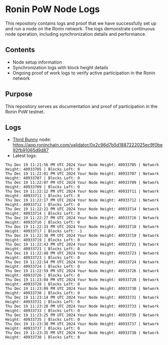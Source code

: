 # Ronin PoW Node Logs

This repository contains logs and proof that we have successfully set up and run a node on the Ronin network. The logs demonstrate continuous node operation, including synchronization details and performance.

## Contents

- Node setup information
- Synchronization logs with block height details
- Ongoing proof of work logs to verify active participation in the Ronin network

## Purpose

This repository serves as documentation and proof of participation in the Ronin PoW testnet.

## Logs

- [Third Bunny](https://thirdbunny.xyz/) node: https://app.roninchain.com/validator/0x2c96d7b5d1887222025ec9f0be92fb91065d9d87
- Latest logs:
```
Thu Dec 19 11:21:56 PM UTC 2024 Your Node Height: 40933705 | Network Height: 40933705 | Blocks Left: 0
Thu Dec 19 11:22:01 PM UTC 2024 Your Node Height: 40933707 | Network Height: 40933707 | Blocks Left: 0
Thu Dec 19 11:22:07 PM UTC 2024 Your Node Height: 40933709 | Network Height: 40933709 | Blocks Left: 0
Thu Dec 19 11:22:12 PM UTC 2024 Your Node Height: 40933711 | Network Height: 40933711 | Blocks Left: 0
Thu Dec 19 11:22:17 PM UTC 2024 Your Node Height: 40933712 | Network Height: 40933712 | Blocks Left: 0
Thu Dec 19 11:22:22 PM UTC 2024 Your Node Height: 40933714 | Network Height: 40933714 | Blocks Left: 0
Thu Dec 19 11:22:27 PM UTC 2024 Your Node Height: 40933716 | Network Height: 40933716 | Blocks Left: 0
Thu Dec 19 11:22:33 PM UTC 2024 Your Node Height: 40933718 | Network Height: 40933717 | Blocks Left: -1
Thu Dec 19 11:22:38 PM UTC 2024 Your Node Height: 40933719 | Network Height: 40933719 | Blocks Left: 0
Thu Dec 19 11:22:43 PM UTC 2024 Your Node Height: 40933721 | Network Height: 40933721 | Blocks Left: 0
Thu Dec 19 11:22:48 PM UTC 2024 Your Node Height: 40933723 | Network Height: 40933723 | Blocks Left: 0
Thu Dec 19 11:22:54 PM UTC 2024 Your Node Height: 40933724 | Network Height: 40933724 | Blocks Left: 0
Thu Dec 19 11:22:59 PM UTC 2024 Your Node Height: 40933726 | Network Height: 40933726 | Blocks Left: 0
Thu Dec 19 11:23:04 PM UTC 2024 Your Node Height: 40933728 | Network Height: 40933728 | Blocks Left: 0
Thu Dec 19 11:23:09 PM UTC 2024 Your Node Height: 40933730 | Network Height: 40933730 | Blocks Left: 0
Thu Dec 19 11:23:14 PM UTC 2024 Your Node Height: 40933731 | Network Height: 40933731 | Blocks Left: 0
Thu Dec 19 11:23:20 PM UTC 2024 Your Node Height: 40933733 | Network Height: 40933733 | Blocks Left: 0
Thu Dec 19 11:23:25 PM UTC 2024 Your Node Height: 40933735 | Network Height: 40933735 | Blocks Left: 0
Thu Dec 19 11:23:30 PM UTC 2024 Your Node Height: 40933737 | Network Height: 40933737 | Blocks Left: 0
Thu Dec 19 11:23:35 PM UTC 2024 Your Node Height: 40933738 | Network Height: 40933738 | Blocks Left: 0
```
